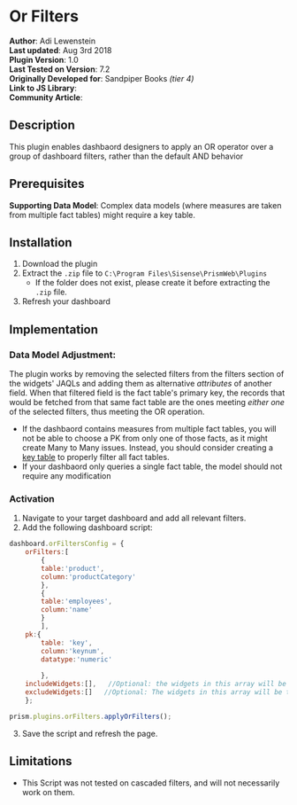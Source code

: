 # Or Filters
**Author**: Adi Lewenstein  
**Last updated**: Aug 3rd 2018  
**Plugin Version**: 1.0  
**Last Tested on Version**: 7.2  
**Originally Developed for**: Sandpiper Books *(tier 4)*  
**Link to JS Library**:  
**Community Article**:  

## Description
This plugin enables dashbaord designers to apply an OR operator over a group of dashboard filters, rather than the default AND behavior


## Prerequisites
**Supporting Data Model**:  Complex data models (where measures are taken from multiple fact tables) might require a key table.

## Installation
1. Download the plugin
2. Extract the `.zip` file to `C:\Program Files\Sisense\PrismWeb\Plugins`
    - If the folder does not exist, please create it before extracting the `.zip` file.
3. Refresh your dashboard


## Implementation
### Data Model Adjustment:  
The plugin works by removing the selected filters from the filters section of the widgets' JAQLs and adding them as alternative *attributes* of another field. When that filtered field is the fact table's primary key, the records that would be fetched from that same fact table are the ones meeting *either one* of the selected filters, thus meeting the OR operation.

* If the dashbaord contains measures from multiple fact tables, you will not be able to choose a PK from only one of those facts, as it might create Many to Many issues. Instead, you should consider creating a [key table](https://support.sisense.com/hc/en-us/articles/230644408-Key-Table-Store-data-relationships-between-primary-key-values "Key Tables In Sisense") to properly filter all fact tables.  
* If your dashbaord only queries a single fact table, the model should not require any modification  


### Activation  
1. Navigate to your target dashboard and add all relevant filters.
2. Add the following dashboard script:
```javascript
dashboard.orFiltersConfig = {
	orFilters:[
		{
		table:'product',
		column:'productCategory'
		},
		{
		table:'employees',
		column:'name'
		}
		],
	pk:{
		table: 'key',
		column:'keynum',
		datatype:'numeric'
		
		},
	includeWidgets:[],   //Optional: the widgets in this array will be the only ones that the plugin will modify
	excludeWidgets:[]   //Optional: The widgets in this array will be the only ones that the plugin won't modify
	};

prism.plugins.orFilters.applyOrFilters();
```
3. Save the script and refresh the page.





## Limitations
* This Script was not tested on cascaded filters, and will not necessarily work on them.

